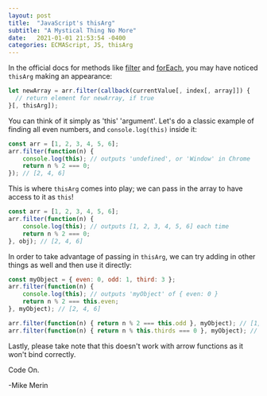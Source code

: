 ```yaml
---
layout: post
title:  "JavaScript's thisArg"
subtitle: "A Mystical Thing No More"
date:   2021-01-01 21:53:54 -0400
categories: ECMAScript, JS, thisArg
---
```

In the official docs for methods like [filter](https://developer.mozilla.org/en-US/docs/Web/JavaScript/Reference/Global_Objects/Array/filter) and [forEach](https://developer.mozilla.org/en-US/docs/Web/JavaScript/Reference/Global_Objects/Array/forEach), you may have noticed `thisArg` making an appearance:
<!-- more-->
```js
let newArray = arr.filter(callback(currentValue[, index[, array]]) {
  // return element for newArray, if true
}[, thisArg]);
```

You can think of it simply as 'this' 'argument'. Let's do a classic example of finding all even numbers, and `console.log(this)` inside it:

```js
const arr = [1, 2, 3, 4, 5, 6];
arr.filter(function(n) {
    console.log(this); // outputs 'undefined', or 'Window' in Chrome
    return n % 2 === 0;
}); // [2, 4, 6]
```

This is where `thisArg` comes into play; we can pass in the array to have access to it as `this`!

```js
const arr = [1, 2, 3, 4, 5, 6];
arr.filter(function(n) {
    console.log(this); // outputs [1, 2, 3, 4, 5, 6] each time
    return n % 2 === 0;
}, obj); // [2, 4, 6]
```

In order to take advantage of passing in `thisArg`, we can try adding in other things as well and then use it directly:

```js
const myObject = { even: 0, odd: 1, third: 3 };
arr.filter(function(n) {
    console.log(this); // outputs 'myObject' of { even: 0 }
    return n % 2 === this.even;
}, myObject); // [2, 4, 6]

arr.filter(function(n) { return n % 2 === this.odd }, myObject); // [1, 3, 5]
arr.filter(function(n) { return n % this.thirds === 0 }, myObject); // [3, 6]
```

Lastly, please take note that this doesn't work with arrow functions as it won't bind correctly.

Code On.

-Mike Merin
